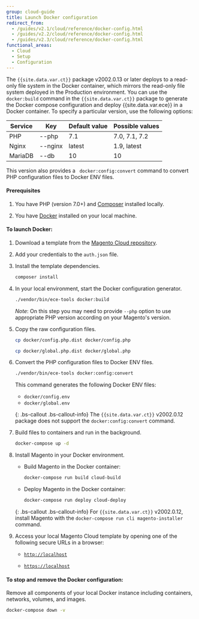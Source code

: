 ```yaml
---
group: cloud-guide
title: Launch Docker configuration
redirect_from:
  - /guides/v2.1/cloud/reference/docker-config.html
  - /guides/v2.2/cloud/reference/docker-config.html
  - /guides/v2.3/cloud/reference/docker-config.html
functional_areas:
  - Cloud
  - Setup
  - Configuration
---
```


The `{{site.data.var.ct}}` package v2002.0.13 or later deploys to a read-only file system in the Docker container, which mirrors the read-only file system deployed in the Production environment. You can use the `docker:build` command in the `{{site.data.var.ct}}` package to generate the Docker compose configuration and deploy {{site.data.var.ece}} in a Docker container. To specify a particular version, use the following options:

| Service     | Key      | Default value | Possible values |
| ----------- | -------- | ------------- | --------------- |
| PHP         | --php    | 7.1           | 7.0, 7.1, 7.2   |
| Nginx       | --nginx  | latest        | 1.9, latest     |
| MariaDB     | --db     | 10            | 10              |

This version also provides a ` docker:config:convert` command to convert PHP configuration files to Docker ENV files.

#### Prerequisites

1.  You have PHP (version 7.0+) and [Composer](https://getcomposer.org) installed locally.

1.  You have [Docker](https://www.docker.com/get-started) installed on your local machine.

#### To launch Docker:

1.  Download a template from the [Magento Cloud repository](https://github.com/magento/magento-cloud).

1.  Add your credentials to the `auth.json` file.

1.  Install the template dependencies.

    ```bash
    composer install
    ```

1.  In your local environment, start the Docker configuration generator.

    ```bash
    ./vendor/bin/ece-tools docker:build
    ```
    
    *Note*: On this step you may need to provide `--php` option to use appropriate PHP version according on your Magento's version.

1.  Copy the raw configuration files.

    ```bash
    cp docker/config.php.dist docker/config.php
    ```

    ```bash
    cp docker/global.php.dist docker/global.php
    ```

1. Convert the PHP configuration files to Docker ENV files.

    ```bash
    ./vendor/bin/ece-tools docker:config:convert
    ```
    This command generates the following Docker ENV files:

    * `docker/config.env`
    * `docker/global.env`

    {: .bs-callout .bs-callout-info}
    The `{{site.data.var.ct}}` v2002.0.12 package does not support the `docker:config:convert` command.

1.  Build files to containers and run in the background.

    ```bash
    docker-compose up -d
    ```

1. Install Magento in your Docker environment.

    * Build Magento in the Docker container:

        ```bash
        docker-compose run build cloud-build
        ```

    * Deploy Magento in the Docker container:

        ```bash
        docker-compose run deploy cloud-deploy
        ```

    {: .bs-callout .bs-callout-info}
    For `{{site.data.var.ct}}` v2002.0.12, install Magento with the `docker-compose run cli magento-installer` command.

1.  Access your local Magento Cloud template by opening one of the following secure URLs in a browser:

    -  [`http://localhost`](http://localhost)

    -  [`https://localhost`](https://localhost)

#### To stop and remove the Docker configuration:

Remove all components of your local Docker instance including containers, networks, volumes, and images.

```bash
docker-compose down -v
```
